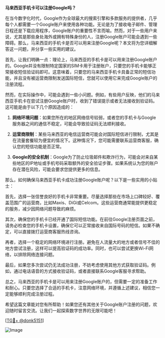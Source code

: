 **马来西亚手机卡可以注册Google吗？**

在当今数字化时代，Google作为全球最大的搜索引擎和多款服务的提供者，几乎每个人都需要一个Google账户来使用各种功能。无论是为了接收电子邮件、管理日程还是下载应用程序，Google账户的重要性不言而喻。然而，对于一些用户来说，尤其是那些身处海外或拥有特殊身份的人，注册Google账户可能会遇到一些障碍。那么，马来西亚的手机卡是否可以用来注册Google呢？本文将为您详细解答这一问题，并分享一些实用的建议。

首先，让我们明确一点：理论上，马来西亚的手机卡是可以用来注册Google账户的。Google并没有限制特定国家的SIM卡用于注册账户，只要您的手机卡能够正常接收短信验证码即可。这意味着，只要您的马来西亚手机卡具备正常的短信功能，并且没有被运营商限制发送国际短信，您就可以使用它来完成Google账户的注册流程。

然而，在实际操作中，可能会遇到一些小问题。例如，有些用户反映，他们的马来西亚手机卡在尝试注册Google账户时，收到了错误提示或者无法接收到验证码。这可能是由于以下几个原因造成的：

1. **网络环境问题**：如果您所在的地区网络信号较弱，或者您的手机卡与Google服务器之间的通信不稳定，可能会导致验证码无法顺利接收。
   
2. **运营商限制**：某些马来西亚的电信运营商可能会对国际短信进行限制，尤其是在流量套餐较为便宜的情况下。这种情况下，您可能需要联系运营商客服，确认您的短信功能是否正常。

3. **Google的安全机制**：Google为了防止垃圾邮件和欺诈行为，可能会对来自某些地区的IP地址或手机号码采取额外的安全验证步骤。如果系统认为您的账户存在潜在风险，可能会要求您提供更多的信息。

那么，如何确保马来西亚手机卡成功注册Google账户呢？以下是一些实用的小贴士：

首先，选择一张信誉良好的手机卡非常重要。尽量选择那些在市场上口碑较好、覆盖范围广的运营商，比如Maxis、DiGi或Celcom。这些运营商通常能提供更稳定的服务，减少因网络问题导致的麻烦。

其次，确保您的手机卡已经开通了国际短信功能。在前往Google注册页面之前，请务必检查您的手机卡设置，确保它可以正常接收来自国际号码的短信。如果不确定，可以直接拨打运营商客服热线咨询。

再者，选择一个稳定的网络环境进行注册。避免在人流量大的地方或者信号不佳的地方尝试注册，这样可以提高验证码的成功率。同时，也可以尝试更换Wi-Fi网络，以排除网络连接问题。

最后，如果您多次尝试仍无法成功注册，不妨考虑使用其他方式获取验证码。例如，通过电话语音的方式接收验证码，或者直接联系Google客服寻求帮助。

总之，马来西亚的手机卡是可以用来注册Google账户的，但需要一定的准备工作和耐心。只要您选择了合适的手机卡，注意网络环境，并遵循上述建议，相信您一定能够顺利完成注册过程。

希望这篇文章能对您有所帮助！如果您还有其他关于Google账户注册的问题，欢迎随时留言交流。让我们一起探索数字世界的无限可能吧！

[[TG💪+ @donk5151](https://t.me/s/donk5151)] 

![Image](https://i.postimg.cc/rwNCRYN7/Snipaste-2025-04-30-17-27-05.png)